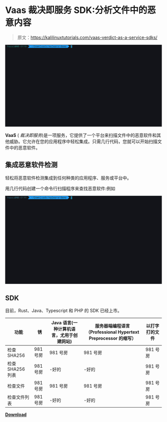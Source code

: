 # Vaas 裁决即服务 SDK:分析文件中的恶意内容

> 原文：<https://kalilinuxtutorials.com/vaas-verdict-as-a-service-sdks/>

[![](img/a61bbc9b96f623e783b68e532c214ddb.png)](https://blogger.googleusercontent.com/img/b/R29vZ2xl/AVvXsEjrfx5StyiXOP9GshJp8V0hjlJ_x-Y1wchFhdHj2l5QqRBSqXdAM4enE5uukuxYuLXF2yxOsWV39Anac7U9RoSPA7z_INR1V-wrqg1jU5MesSTk5PQ8xi9TCnXWXYANnELBE9ZluHmqcokiuqNu06vmYoIL7wRinovNw-ddR9g1Qd0jPkAnBzuoo4qw/s728/gscan.png)

**VaaS** ( *裁决即服务*)是一项服务，它提供了一个平台来扫描文件中的恶意软件和其他威胁。它允许在您的应用程序中轻松集成。只需几行代码，您就可以开始扫描文件中的恶意软件。

## 集成恶意软件检测

轻松将恶意软件检测集成到任何种类的应用程序、服务或平台中。

用几行代码创建一个命令行扫描程序来查找恶意软件:例如

![](img/016f8f6a5a669d215edd3f1c5a317b21.png)

## SDK

目前，Rust、Java、Typescript 和 PHP 的 SDK 已经上市。

| 功能 | 锈 | Java 语言(一种计算机语言，尤用于创建网站) | 服务器端编程语言（Professional Hypertext Preprocessor 的缩写） | 以打字打的文件 |
| --- | --- | --- | --- | --- |
| 检查 SHA256 | 981 号房 | 981 号房 | 981 号房 | 981 号房 |
| 检查 SHA256 列表 | 981 号房 | -好的 | -好的 | 981 号房 |
| 检查文件 | 981 号房 | 981 号房 | 981 号房 | 981 号房 |
| 检查文件列表 | 981 号房 | -好的 | -好的 | 981 号房 |

[**Download**](https://github.com/GDATASoftwareAG/vaas)